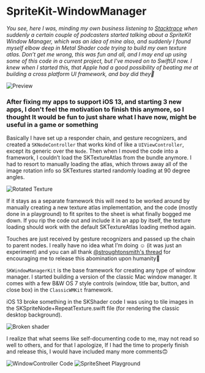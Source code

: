 # SpriteKit-WindowManager

*You see, here I was, minding my own business listening to [Stacktrace](https://twitter.com/stacktracepod) when suddenly a certain couple of podcasters started talking about a SpriteKit Window Manager, which was an idea of mine also, and suddenly I found myself elbow deep in Metal Shader code trying to build my own texture atlas.  Don’t get me wrong, this was fun and all, and I may end up using some of this code in a current project, but I've moved on to SwiftUI now.  I knew when I started this,  that Apple had a good possibility of beating me at building a cross platform UI framework, and boy did they🤯*

![Preview](images/WindowManager.GIF)


### After fixing my apps to support iOS 13, and starting 3 new apps, I don't feel the motivation to finish this anymore, so I thought It would be fun to just share what I have now, might be useful in a game or something


Basically I have set up a responder chain, and gesture recognizers, and created a `SKNodeController` that works kind of like a `UIViewController`, except its generic over the `Node`.  Then when I moved the code into a framework, I couldn’t load the SKTextureAtlas from the bundle anymore.  I had to resort to manually loading the atlas, which throws away all of the image rotation info so SKTextures started randomly loading at 90 degree angles.

![Rotated Texture](images/90DegTex.png)

If it stays as a separate framework this will need to be worked around by manually creating a new texture atlas implementation, and the code (mostly done in a playground) to fit sprites to the sheet is what finally bogged me down.  If you rip the code out and include it in an app by itself, the texture loading should work with the default SKTextureAtlas loading method again.  


Touches are just received by gesture recognizers and passed up the chain to parent nodes.  I really have no idea what I’m doing ☺️ (it was just an experiment) and you can all thank [@stroughtonsmith's thread](https://twitter.com/stroughtonsmith/status/1235348764858159104) for encouraging me to release this abomination upon humanity🤣


`SKWindowManagerKit` is the base framework for creating any type of window manager.  I started building a version of the classic Mac window manager.  It comes with a few B&W OS 7 style controls (window, title bar, button, and close box) in the `ClassicWMKit` framework.


iOS 13 broke something in the SKShader code I was using to tile images in the SKSpriteNode+RepeatTexture.swift file (for rendering the classic desktop background).

![Broken shader](images/WatchWM.png)

I realize that what seems like self-documenting code to me, may not read so well to others, and for that I apologize, If I had the time to properly finish and release this, I would have included many more comments🙃

![WindowController Code](images/WindowController.png)
![SpriteSheet Playground](images/SpriteSheet.png)
